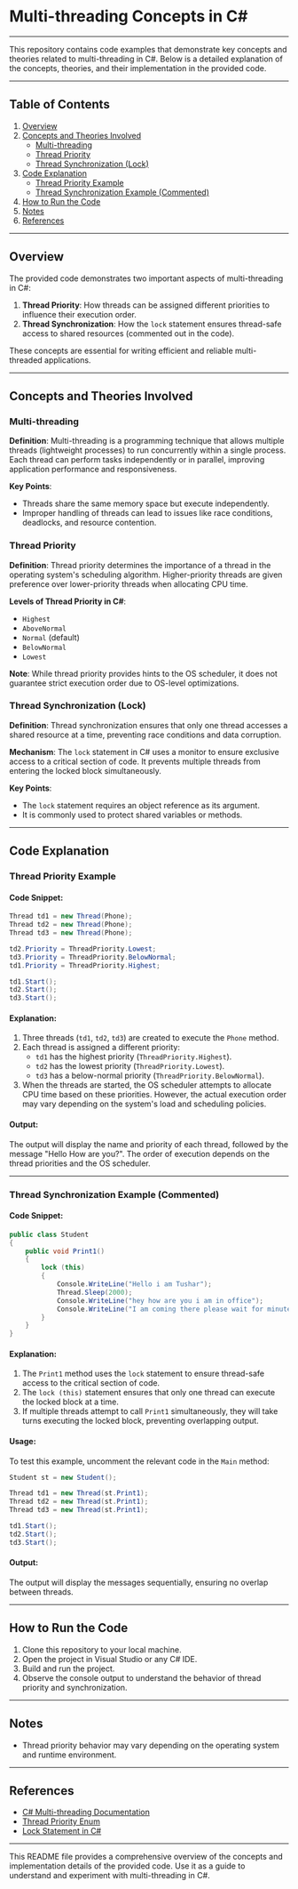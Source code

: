 # Multi-threading Concepts in C#
---
This repository contains code examples that demonstrate key concepts and theories related to multi-threading in C#. Below is a detailed explanation of the concepts, theories, and their implementation in the provided code.

---

## Table of Contents

1. [Overview](#overview)
2. [Concepts and Theories Involved](#concepts-and-theories-involved)
   - [Multi-threading](#multi-threading)
   - [Thread Priority](#thread-priority)
   - [Thread Synchronization (Lock)](#thread-synchronization-lock)
3. [Code Explanation](#code-explanation)
   - [Thread Priority Example](#thread-priority-example)
   - [Thread Synchronization Example (Commented)](#thread-synchronization-example-commented)
4. [How to Run the Code](#how-to-run-the-code)
5. [Notes](#Notes)
6. [References](#references)

---

## Overview

The provided code demonstrates two important aspects of multi-threading in C#:

1. **Thread Priority**: How threads can be assigned different priorities to influence their execution order.
2. **Thread Synchronization**: How the `lock` statement ensures thread-safe access to shared resources (commented out in the code).

These concepts are essential for writing efficient and reliable multi-threaded applications.

---

## Concepts and Theories Involved

### Multi-threading

**Definition**: Multi-threading is a programming technique that allows multiple threads (lightweight processes) to run concurrently within a single process. Each thread can perform tasks independently or in parallel, improving application performance and responsiveness.

**Key Points**:
- Threads share the same memory space but execute independently.
- Improper handling of threads can lead to issues like race conditions, deadlocks, and resource contention.

### Thread Priority

**Definition**: Thread priority determines the importance of a thread in the operating system's scheduling algorithm. Higher-priority threads are given preference over lower-priority threads when allocating CPU time.

**Levels of Thread Priority in C#**:
- `Highest`
- `AboveNormal`
- `Normal` (default)
- `BelowNormal`
- `Lowest`

**Note**: While thread priority provides hints to the OS scheduler, it does not guarantee strict execution order due to OS-level optimizations.

### Thread Synchronization (Lock)

**Definition**: Thread synchronization ensures that only one thread accesses a shared resource at a time, preventing race conditions and data corruption.

**Mechanism**: The `lock` statement in C# uses a monitor to ensure exclusive access to a critical section of code. It prevents multiple threads from entering the locked block simultaneously.

**Key Points**:
- The `lock` statement requires an object reference as its argument.
- It is commonly used to protect shared variables or methods.

---

## Code Explanation

### Thread Priority Example

#### Code Snippet:
```csharp
Thread td1 = new Thread(Phone);
Thread td2 = new Thread(Phone);
Thread td3 = new Thread(Phone);

td2.Priority = ThreadPriority.Lowest;
td3.Priority = ThreadPriority.BelowNormal;
td1.Priority = ThreadPriority.Highest;

td1.Start();
td2.Start();
td3.Start();
```

#### Explanation:
1. Three threads (`td1`, `td2`, `td3`) are created to execute the `Phone` method.
2. Each thread is assigned a different priority:
   - `td1` has the highest priority (`ThreadPriority.Highest`).
   - `td2` has the lowest priority (`ThreadPriority.Lowest`).
   - `td3` has a below-normal priority (`ThreadPriority.BelowNormal`).
3. When the threads are started, the OS scheduler attempts to allocate CPU time based on these priorities. However, the actual execution order may vary depending on the system's load and scheduling policies.

#### Output:
The output will display the name and priority of each thread, followed by the message "Hello How are you?". The order of execution depends on the thread priorities and the OS scheduler.

---

### Thread Synchronization Example (Commented)

#### Code Snippet:
```csharp
public class Student
{
    public void Print1()
    {
        lock (this)
        {
            Console.WriteLine("Hello i am Tushar");
            Thread.Sleep(2000);
            Console.WriteLine("hey how are you i am in office");
            Console.WriteLine("I am coming there please wait for minutes");
        }
    }
}
```

#### Explanation:
1. The `Print1` method uses the `lock` statement to ensure thread-safe access to the critical section of code.
2. The `lock (this)` statement ensures that only one thread can execute the locked block at a time.
3. If multiple threads attempt to call `Print1` simultaneously, they will take turns executing the locked block, preventing overlapping output.

#### Usage:
To test this example, uncomment the relevant code in the `Main` method:
```csharp
Student st = new Student();

Thread td1 = new Thread(st.Print1);
Thread td2 = new Thread(st.Print1);
Thread td3 = new Thread(st.Print1);

td1.Start();
td2.Start();
td3.Start();
```

#### Output:
The output will display the messages sequentially, ensuring no overlap between threads.

---

## How to Run the Code

1. Clone this repository to your local machine.
2. Open the project in Visual Studio or any C# IDE.
3. Build and run the project.
4. Observe the console output to understand the behavior of thread priority and synchronization.

---

## Notes

- Thread priority behavior may vary depending on the operating system and runtime environment.

---

## References

- [C# Multi-threading Documentation](https://learn.microsoft.com/en-us/dotnet/standard/threading/)
- [Thread Priority Enum](https://learn.microsoft.com/en-us/dotnet/api/system.threading.threadpriority)
- [Lock Statement in C#](https://learn.microsoft.com/en-us/dotnet/csharp/language-reference/statements/lock)

--- 

This README file provides a comprehensive overview of the concepts and implementation details of the provided code. Use it as a guide to understand and experiment with multi-threading in C#.
